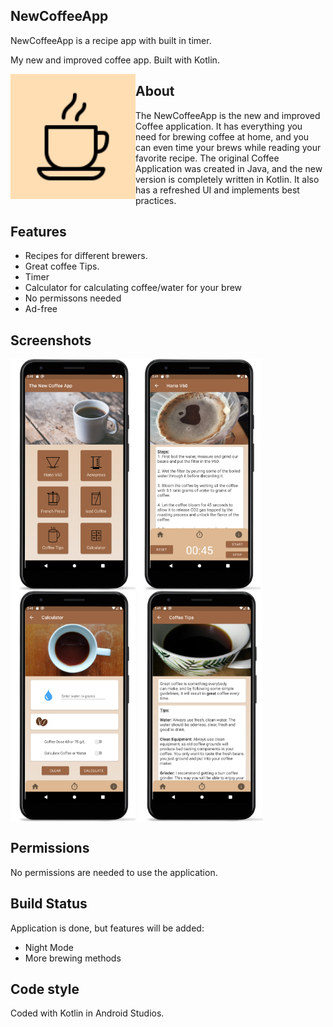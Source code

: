 ## NewCoffeeApp
NewCoffeeApp is a recipe app with built in timer. 

My new and improved coffee app. Built with Kotlin.

[<img src="/app/src/main/ic_launcher-playstore.png" align="left" width="200">](/app/src/main/ic_launcher-playstore.png)




## About
The NewCoffeeApp is the new and improved Coffee application. It has everything you need for brewing coffee at home, and you can even time your brews while reading your favorite recipe. 
The original Coffee Application was created in Java, and the new version is completely written in Kotlin. It also has a refreshed UI and implements best practices. 

## Features
- Recipes for different brewers.
- Great coffee Tips.
- Timer
- Calculator for calculating coffee/water for your brew
- No permissons needed
- Ad-free

## Screenshots

[<img src="/app/src/main/res/readme/Screenshot_main.png" align="left" width="200">](/app/src/main/res/readme/Screenshot_menu.png)
[<img src="/app/src/main/res/readme/Screenshot_V60.png" align="center" width="200">](/app/src/main/res/readme/Screenshot_V60.png)
[<img src="/app/src/main/res/readme/Screenshot_calculator.png" align="center" width="200">](/app/src/main/res/readme/Screenshot_calculator.png)
[<img src="/app/src/main/res/readme/Screenshot_tips.png" align="center" width="200">](/app/src/main/res/readme/Screenshot_tips.png)


## Permissions
No permissions are needed to use the application.

## Build Status
Application is done, but features will be added:
- Night Mode
- More brewing methods

## Code style
Coded with Kotlin in Android Studios.
